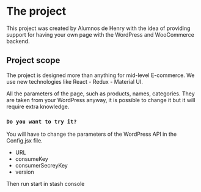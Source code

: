 # The project

This project was created by Alumnos de Henry with the idea of providing support for having your own page with the WordPress and WooCommerce backend.

## Project scope

The project is designed more than anything for mid-level E-commerce. We use new technologies like React - Redux - Material UI.

All the parameters of the page, such as products, names, categories. They are taken from your WordPress anyway, 
it is possible to change it but it will require extra knowledge.


### `Do you want to try it?`

You will have to change the parameters of the WordPress API in the Config.jsx file.
- URL
- consumeKey
- consumerSecreyKey
- version

Then run start in stash console




